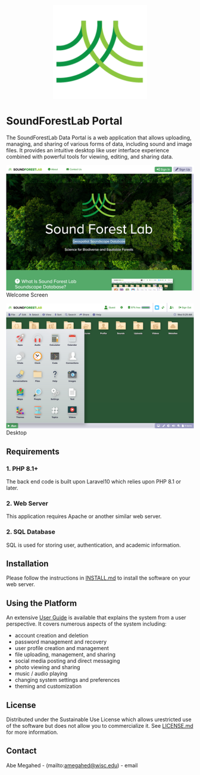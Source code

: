 <p align="center">
  <div align="center">
    <img src="./images/logos/soundforestlab-icon.png" alt="Logo" style="width:50%">
  </div>
</p>

# SoundForestLab Portal

The SoundForestLab Data Portal is a web application that allows uploading, managing, and sharing of various forms of data, including sound and image files.  It provides an intuitive desktop like user interface experience combined with powerful tools for viewing, editing, and sharing data.

![Screen Shot](images/screen-shots/welcome.png)
Welcome Screen

![Screen Shot](images/screen-shots/desktop.png)
Desktop

## Requirements

### 1. PHP 8.1+

The back end code is built upon Laravel10 which relies upon PHP 8.1 or later.

### 2. Web Server

This application requires Apache or another similar web server.

### 2. SQL Database

SQL is used for storing user, authentication, and academic information.

## Installation

Please follow the instructions in [INSTALL.md](INSTALL.md) to install the software on your web server.

## Using the Platform

An extensive [User Guide](https://www.sharedigm.com/#help) is available that explains the system from a user perspective.  It covers numerous aspects of the system including:

- account creation and deletion
- password management and recovery
- user profile creation and management
- file uploading, management, and sharing
- social media posting and direct messaging
- photo viewing and sharing
- music / audio playing
- changing system settings and preferences
- theming and customization

<!-- LICENSE -->
## License

Distributed under the Sustainable Use License which allows urestricted use of the software but does not allow you to commercialize it. See [LICENSE.md](LICENSE.md) for more information.

<!-- CONTACT -->
## Contact

Abe Megahed - (mailto:amegahed@wisc.edu) - email

